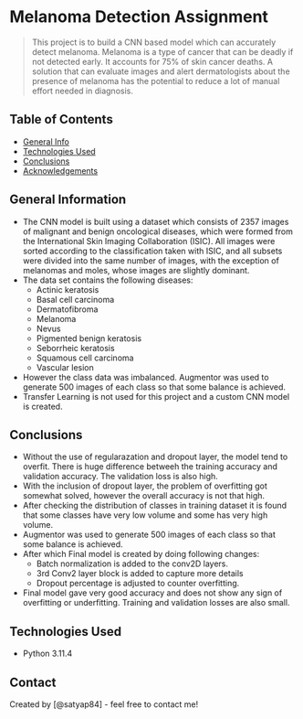 # Melanoma Detection Assignment
> This project is to build a CNN based model which can accurately detect melanoma. Melanoma is a type of cancer that can be deadly if not detected early. It accounts for 75% of skin cancer deaths. A solution that can evaluate images and alert dermatologists about the presence of melanoma has the potential to reduce a lot of manual effort needed in diagnosis.


## Table of Contents
* [General Info](#general-information)
* [Technologies Used](#technologies-used)
* [Conclusions](#conclusions)
* [Acknowledgements](#acknowledgements)


## General Information
- The CNN model is built using a dataset which consists of 2357 images of malignant and benign oncological diseases, which were formed from the International Skin Imaging Collaboration (ISIC). All images were sorted according to the classification taken with ISIC, and all subsets were divided into the same number of images, with the exception of melanomas and moles, whose images are slightly dominant.
- The data set contains the following diseases:
    - Actinic keratosis
    - Basal cell carcinoma
    - Dermatofibroma
    - Melanoma
    - Nevus
    - Pigmented benign keratosis
    - Seborrheic keratosis
    - Squamous cell carcinoma
    - Vascular lesion
- However the class data was imbalanced. Augmentor was used to generate 500 images of each class so that some balance is achieved.
- Transfer Learning is not used for this project and a custom CNN model is created.


## Conclusions
- Without the use of regularazation and dropout layer, the model tend to overfit. There is huge difference betweeh the training accuracy and validation accuracy. The validation loss is also high.
- With the inclusion of dropout layer, the problem of overfitting got somewhat solved, however the overall accuracy is not that high.
- After checking the distribution of classes in training dataset it is found that some classes have very low volume and some has very high volume.
- Augmentor was used to generate 500 images of each class so that some balance is achieved. 
- After which Final model is created by doing following changes:
    - Batch normalization is added to the conv2D layers.
    - 3rd Conv2 layer block is added to capture more details
    - Dropout percentage is adjusted to counter overfitting.
- Final model gave very good accuracy and does not show any sign of overfitting or underfitting. Training and validation losses are also small.


## Technologies Used
- Python 3.11.4


## Contact
Created by [@satyap84] - feel free to contact me!